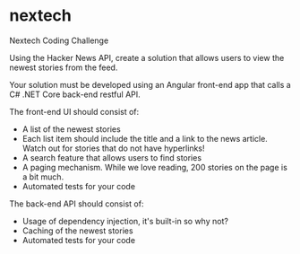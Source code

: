 # nextech
Nextech Coding Challenge

Using the Hacker News API, create a solution that allows users to view the newest stories from the feed.
 
Your solution must be developed using an Angular front-end app that calls a C# .NET Core back-end restful API.
 
The front-end UI should consist of:
* A list of the newest stories
* Each list item should include the title and a link to the news article. Watch out for stories that do not have hyperlinks!
* A search feature that allows users to find stories
* A paging mechanism. While we love reading, 200 stories on the page is a bit much.
* Automated tests for your code
 
The back-end API should consist of:
* Usage of dependency injection, it's built-in so why not?
* Caching of the newest stories
* Automated tests for your code